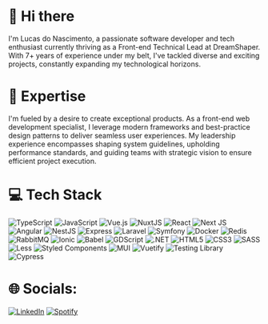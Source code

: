 # 👋 Hi there

I'm Lucas do Nascimento, a passionate software developer and tech enthusiast currently thriving as a Front-end Technical Lead at DreamShaper. With 7+ years of experience under my belt, I've tackled diverse and exciting projects, constantly expanding my technological horizons.

# 🚀 Expertise

I'm fueled by a desire to create exceptional products. As a front-end web development specialist, I leverage modern frameworks and best-practice design patterns to deliver seamless user experiences. My leadership experience encompasses shaping system guidelines, upholding performance standards, and guiding teams with strategic vision to ensure efficient project execution. </br> 

# 💻 Tech Stack
![TypeScript](https://img.shields.io/badge/typescript-%23007ACC.svg?style=for-the-badge&logo=typescript&logoColor=white) ![JavaScript](https://img.shields.io/badge/javascript-%23323330.svg?style=for-the-badge&logo=javascript&logoColor=%23F7DF1E) ![Vue.js](https://img.shields.io/badge/vue-%2335495e.svg?style=for-the-badge&logo=vuedotjs&logoColor=%234FC08D) ![NuxtJS](https://img.shields.io/badge/Nuxt-nuxt?style=for-the-badge&logo=nuxt.js&logoColor=%2300dc82&labelColor=black&color=black) ![React](https://img.shields.io/badge/react-%2320232a.svg?style=for-the-badge&logo=react&logoColor=%2361DAFB) ![Next JS](https://img.shields.io/badge/Next-black?style=for-the-badge&logo=next.js&logoColor=white) ![Angular](https://img.shields.io/badge/angular-%23007ACC.svg?style=for-the-badge&logo=angular&logoColor=white&color=%23DD0031) ![NestJS](https://img.shields.io/badge/Nest-label?style=for-the-badge&logo=nestjs&logoColor=white&color=%23E0234E
) ![Express](https://img.shields.io/badge/express-%23007ACC.svg?style=for-the-badge&logo=express&logoColor=white&color=%23000000) ![Laravel](https://img.shields.io/badge/Laravel-label?style=for-the-badge&logo=laravel&logoColor=white&color=%23FF2D20) ![Symfony](https://img.shields.io/badge/symfony-%23007ACC.svg?style=for-the-badge&logo=symfony&logoColor=white&color=%23000000) ![Docker](https://img.shields.io/badge/docker-%23007ACC.svg?style=for-the-badge&logo=docker&logoColor=white&color=%232496ED) ![Redis](https://img.shields.io/badge/redis-%23007ACC.svg?style=for-the-badge&logo=redis&logoColor=white&color=%23DC382D) ![RabbitMQ](https://img.shields.io/badge/rabbitmq-%23007ACC.svg?style=for-the-badge&logo=rabbitmq&logoColor=white&color=%23FF6600) ![Ionic](https://img.shields.io/badge/ionic-%23007ACC.svg?style=for-the-badge&logo=ionic&logoColor=white&color=%233880FF) ![Babel](https://img.shields.io/badge/Babel-F9DC3e?style=for-the-badge&logo=babel&logoColor=black) ![GDScript](https://img.shields.io/badge/gdscript-%23007ACC.svg?style=for-the-badge&logo=godotengine&logoColor=white&color=%23478CBF) ![.NET](https://img.shields.io/badge/.net-%23007ACC.svg?style=for-the-badge&logo=dotnet&logoColor=white&color=%23512BD4)
 ![HTML5](https://img.shields.io/badge/html5-%23E34F26.svg?style=for-the-badge&logo=html5&logoColor=white) ![CSS3](https://img.shields.io/badge/css3-%231572B6.svg?style=for-the-badge&logo=css3&logoColor=white) ![SASS](https://img.shields.io/badge/SASS-hotpink.svg?style=for-the-badge&logo=SASS&logoColor=white) ![Less](https://img.shields.io/badge/less-2B4C80?style=for-the-badge&logo=less&logoColor=white) ![Styled Components](https://img.shields.io/badge/styled%20components-DB7093?style=for-the-badge&logo=styled-components&logoColor=white) ![MUI](https://img.shields.io/badge/MUI-%230081CB.svg?style=for-the-badge&logo=material-ui&logoColor=white) ![Vuetify](https://img.shields.io/badge/Vuetify-1867C0?style=for-the-badge&logo=vuetify&logoColor=AEDDFF) ![Testing Library](https://img.shields.io/badge/testing%20library-%23007ACC.svg?style=for-the-badge&logo=testinglibrary&logoColor=white&color=%23E33332) ![Cypress](https://img.shields.io/badge/cypress-%23007ACC.svg?style=for-the-badge&logo=cypress&logoColor=white&color=%2317202C)

# 🌐 Socials:
[![LinkedIn](https://img.shields.io/badge/LinkedIn-%230077B5.svg?style=for-the-badge&logo=linkedin&logoColor=white)](https://linkedin.com/in/kidoncio)
[![Spotify](https://img.shields.io/badge/spotify-Spotify?style=for-the-badge&logo=spotify&logoColor=white)](https://open.spotify.com/user/s48wfz58u7rzmj8onzuzy3c76?si=680408d327294716)
